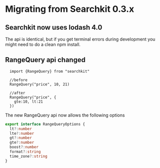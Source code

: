 # Migrating from Searchkit 0.3.x

## Searchkit now uses lodash 4.0
The api is identical, but if you get terminal errors during development
you might need to do a clean npm install.

## RangeQuery api changed

```tsx
  import {RangeQuery} from "searchkit"

  //before
  RangeQuery("price", 10, 21)

  //after
  RangeQuery("price", {
    gte:10, lt:21
  })
```

The new RangeQuery api now allows the following options
```typescript
export interface RangeQueryOptions {
  lt?:number
  lte?:number
  gt?:number
  gte?:number
  boost?:number
  format?:string
  time_zone?:string
}
```
